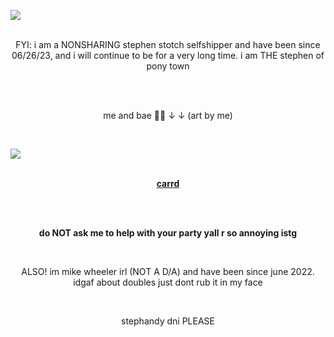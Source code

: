 ![](https://komarev.com/ghpvc/?username=stephenstotch&color=red)
<br>
<br>
<p align="center">FYI: i am a NONSHARING stephen stotch selfshipper and have been since 06/26/23, and i will continue to be for a very long time. i am THE stephen of pony town</p>
<br>
<br>
<p align="center">me and bae 🫶🏻 ↓ ↓ (art by me)</p>
<br>

![](https://files.catbox.moe/3kh4de.png)
<br>
<br>
<p align="center"> <b> <a href="https://stephen-stotch.carrd.co">carrd</a> </b> </p>
<br>
<br>
<b><p align="center">do NOT ask me to help with your party yall r so annoying istg</p></b>
<br>
<p align="center">ALSO! im mike wheeler irl (NOT A D/A) and have been since june 2022. idgaf about doubles just dont rub it in my face</p>
<br>
<p align="center">stephandy dni PLEASE</p>
